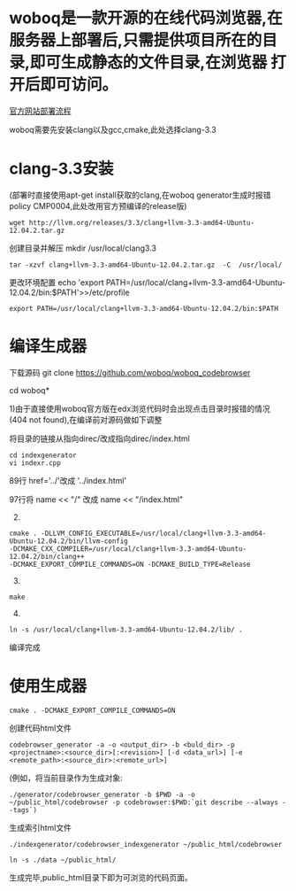 woboq是一款开源的在线代码浏览器,在服务器上部署后,只需提供项目所在的目录,即可生成静态的文件目录,在浏览器
打开后即可访问。
======
[官方网站部署流程](https://github.com/woboq/woboq_codebrowser)

woboq需要先安装clang以及gcc,cmake,此处选择clang-3.3

clang-3.3安装
======
(部署时直接使用apt-get install获取的clang,在woboq generator生成时报错policy CMP0004,此处改用官方预编译的release版)

    wget http://llvm.org/releases/3.3/clang+llvm-3.3-amd64-Ubuntu-12.04.2.tar.gz

创建目录并解压
    mkdir /usr/local/clang3.3

    tar -xzvf clang+llvm-3.3-amd64-Ubuntu-12.04.2.tar.gz  -C  /usr/local/

更改环境配置
    echo 'export PATH=/usr/local/clang+llvm-3.3-amd64-Ubuntu-12.04.2/bin:$PATH'>>/etc/profile

    export PATH=/usr/local/clang+llvm-3.3-amd64-Ubuntu-12.04.2/bin:$PATH

编译生成器
======
下载源码
    git clone https://github.com/woboq/woboq_codebrowser

cd woboq*

1)由于直接使用woboq官方版在edx浏览代码时会出现点击目录时报错的情况(404 not found),在编译前对源码做如下调整

将目录的链接从指向direc/改成指向direc/index.html

    cd indexgenerator
    vi indexr.cpp


89行 href='../'改成 '../index.html'

97行将 name << "/" 改成 name << "/index.html"


 2)

    cmake . -DLLVM_CONFIG_EXECUTABLE=/usr/local/clang+llvm-3.3-amd64-Ubuntu-12.04.2/bin/llvm-config 
    -DCMAKE_CXX_COMPILER=/usr/local/clang+llvm-3.3-amd64-Ubuntu-12.04.2/bin/clang++ 
    -DCMAKE_EXPORT_COMPILE_COMMANDS=ON -DCMAKE_BUILD_TYPE=Release

3)

    make

4)

    ln -s /usr/local/clang+llvm-3.3-amd64-Ubuntu-12.04.2/lib/ .

编译完成

使用生成器
======

    cmake . -DCMAKE_EXPORT_COMPILE_COMMANDS=ON

创建代码html文件

    codebrowser_generator -a -o <output_dir> -b <buld_dir> -p <projectname>:<source_dir>[:<revision>] [-d <data_url>] [-e <remote_path>:<source_dir>:<remote_url>]
(例如，将当前目录作为生成对象:

    ./generator/codebrowser_generator -b $PWD -a -o ~/public_html/codebrowser -p codebrowser:$PWD:`git describe --always --tags`)

生成索引html文件

    ./indexgenerator/codebrowser_indexgenerator ~/public_html/codebrowser

    ln -s ./data ~/public_html/

生成完毕,public_html目录下即为可浏览的代码页面。

